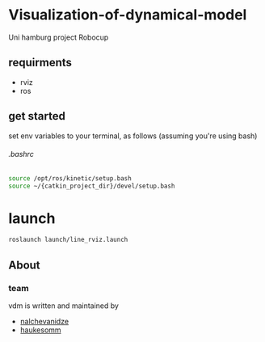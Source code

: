 # Visualization-of-dynamical-model

Uni hamburg project Robocup

## requirments

- rviz
- ros

## get started

set env variables to your terminal,
as follows (assuming you're using bash)

###### .bashrc

```bash
source /opt/ros/kinetic/setup.bash
source ~/{catkin_project_dir}/devel/setup.bash
```

# launch

```bash
roslaunch launch/line_rviz.launch
```

## About

### team

vdm is written and maintained by

- [nalchevanidze](https://github.com/nalchevanidze)
- [haukesomm](https://github.com/haukesomm)
